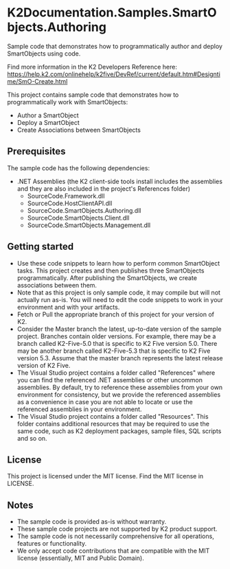 # K2Documentation.Samples.SmartObjects.Authoring
Sample code that demonstrates how to programmatically author and deploy SmartObjects using code.

Find more information in the K2 Developers Reference here:
https://help.k2.com/onlinehelp/k2five/DevRef/current/default.htm#Designtime/SmO-Create.html

This project contains sample code that demonstrates how to programmatically work with SmartObjects: 
* Author a SmartObject
* Deploy a SmartObject
* Create Associations between SmartObjects

## Prerequisites
The sample code has the following dependencies: 
* .NET Assemblies (the K2 client-side tools install includes the assemblies and they are also included in the project's References folder)
  * SourceCode.Framework.dll 
  * SourceCode.HostClientAPI.dll
  * SourceCode.SmartObjects.Authoring.dll
  * SourceCode.SmartObjects.Client.dll
  * SourceCode.SmartObjects.Management.dll

## Getting started
* Use these code snippets to learn how to perform common SmartObject tasks. This project creates and then publishes three SmartObjects programmatically. After publishing the SmartObjects, we create associations between them. 
* Note that as this project is only sample code, it may compile but will not actually run as-is. You will need to edit the code snippets to work in your environment and with your artifacts. 
* Fetch or Pull the appropriate branch of this project for your version of K2. 
* Consider the Master branch the latest, up-to-date version of the sample project. Branches contain older versions. For example, there may be a branch called K2-Five-5.0 that is specific to K2 Five version 5.0. There may be another branch called K2-Five-5.3 that is specific to K2 Five version 5.3. Assume that the master branch represents the latest release version of K2 Five. 
* The Visual Studio project contains a folder called "References" where you can find the referenced .NET assemblies or other uncommon assemblies. By default, try to reference these assemblies from your own environment for consistency, but we provide the referenced assemblies as a convenience in case you are not able to locate or use the referenced assemblies in your environment. 
* The Visual Studio project contains a folder called "Resources". This folder contains additional resources that may be required to use the same code, such as K2 deployment packages, sample files, SQL scripts and so on. 
   
## License
This project is licensed under the MIT license. Find the MIT license in LICENSE.

## Notes
 * The sample code is provided as-is without warranty.
 * These sample code projects are not supported by K2 product support. 
 * The sample code is not necessarily comprehensive for all operations, features or functionality. 
 * We only accept code contributions that are compatible with the MIT license (essentially, MIT and Public Domain).
